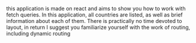 this application is made on react and aims to show you how to work with fetch queries. In this application, all countries are listed, as well as brief information about each of them. There is practically no time devoted to layout, in return I suggest you familiarize yourself with the work of routing, including dynamic routing
